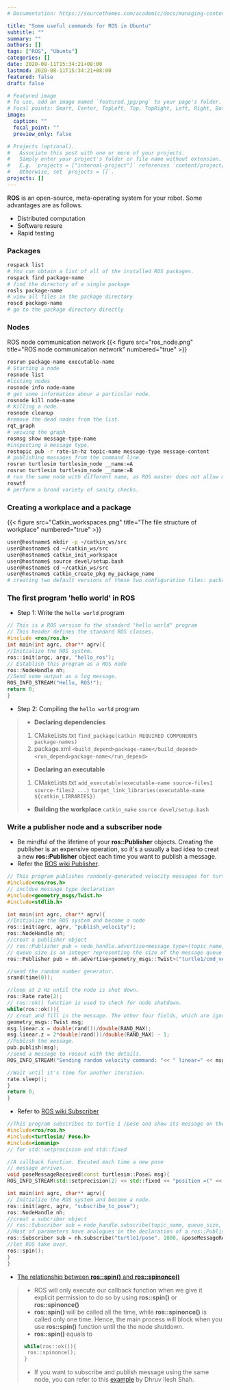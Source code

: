```yaml
---
# Documentation: https://sourcethemes.com/academic/docs/managing-content/

title: "Some useful commands for ROS in Ubuntu"
subtitle: ""
summary: ""
authors: []
tags: ["ROS", "Ubuntu"]
categories: []
date: 2020-08-11T15:34:21+08:00
lastmod: 2020-08-11T15:34:21+08:00
featured: false
draft: false

# Featured image
# To use, add an image named `featured.jpg/png` to your page's folder.
# Focal points: Smart, Center, TopLeft, Top, TopRight, Left, Right, BottomLeft, Bottom, BottomRight.
image:
  caption: ""
  focal_point: ""
  preview_only: false

# Projects (optional).
#   Associate this post with one or more of your projects.
#   Simply enter your project's folder or file name without extension.
#   E.g. `projects = ["internal-project"]` references `content/project/deep-learning/index.md`.
#   Otherwise, set `projects = []`.
projects: []
---
```

**ROS** is an open-source, meta-operating system for your robot. Some advantages are as follows.
- Distributed computation
- Software resure
- Rapid testing


### Packages
```  bash
rospack list
# You can obtain a list of all of the installed ROS packages.
rospack find package-name
# find the directory of a single package
rosls package-name
# view all files in the package directory
roscd package-name
# go to the package directory directly
```
### Nodes
ROS node communication network
{{< figure src="ros_node.png" title="ROS node communication network" numbered="true" >}}

``` bash
rosrun package-name executable-name
# Starting a node
rosnode list
#listing nodes
rosnode info node-name
# get some information abour a particular node.
rosnode kill node-name
# Killing a node.
rosnode cleanup
#remove the dead nodes from the list.
rqt_graph
# veiwing the graph
rosmsg show message-type-name
#inspecting a message type.
rostopic pub -r rate-in-hz topic-name message-type message-content
# publishing messages from the command line.
rosrun turtlesim turtlesim_node __name:=A
rosrun turtlesim turtlesim_node __name:=B
# run the same node with different name, as ROS master does not allow multiple nodes with the same name.
roswtf
# perform a broad variety of sanity checks.
```

### Creating a workplace and a package
{{< figure src="Catkin_workspaces.png" title="The file structure of workplace" numbered="true" >}}
``` bash
user@hostname$ mkdir -p ~/catkin_ws/src
user@hostname$ cd ~/catkin_ws/src
user@hostname$ catkin_init_workspace
user@hostname$ source devel/setup.bash
user@hostname$ cd ~/catkin_ws/src
user@hostname$ catkin_create_pkg my_package_name
# creating two default versions of these two configuration files: package.xml and CMakeLists.txt.
```
###  The first program 'hello world' in ROS
-  Step 1: Write the `helle world` program
``` cpp
// This is a ROS version fo the standard "hello world" program
// This header defines the standard ROS classes.
#include <ros/ros.h>
int main(int agrc, char** agrv){
//Initialize the ROS system.
ros::init(argc, argv, "hello_ros");
// Establish this program as a ROS node
ros::NodeHandle nh;
//Send some output as a log message.
ROS_INFO_STREAM("Hello, ROS!");
return 0;
}
```
- Step 2: Compiling the `hello world` program
>  - **Declaring dependencies**
> 1. CMakeLists.txt
> ``find_package(catkin REQUIRED COMPONENTS package-names)``
> 2. package.xml
> ``<build_depend>package-name</build_depend>``
> ``<run_depend>package-name</run_depend>``
>  - **Declaring an executable**
>  1. CMakeLists.txt
> ``add_executable(executable-name source-files1 source-files2 ...)``
> ``target_link_libraries(executable-name ${catkin_LIBRARIES})``
>  - **Building the workplace**
>  ``catkin_make``
>  ``source devel/setup.bash``

###  Write a publisher node and a subscriber node
-  Be mindful of the lifetime of your **ros::Publisher** objects. Creating the publisher is an expensive operation, so it's a usually a bad idea to creat a new **ros::Publisher** object each time you want to publish a message.
- Refer the [ROS wiki Publisher](http://wiki.ros.org/ROS/Tutorials/WritingPublisherSubscriber(c++)).
``` cpp
// This program publishes randomly-generated velocity messages for turtlesim.
#include<ros/ros.h>
// incldue message type declaration
#include<geometry_msgs/Twist.h>
#include<stdlib.h>

int main(int agrc, char** agrv){
//Initialize the ROS system and become a node
ros::init(agrc, agrv, "publish_velocity");
ros::NodeHandle nh;
//creat a publisher object
// ros::Publisher pub = node_handle.advertise<message_type>(topic_name, queue_size);
// queue size is an integer representing the size of the message queue for publisher. In most case, a reasonablly large value, say 1000, is suitable.
ros::Publisher pub = nh.advertise<geometry_msgs::Twist>("turtle1/cmd_vel", 1000);

//send the random number generator.
srand(time(0));

//loop at 2 Hz until the node is shut down.
ros::Rate rate(2);
// ros::ok() function is used to check for node shutdown.
while(ros::ok()){
// creat and fill in the message. The other four fields, which are ignored by turtlesim, default to 0.
geometry_msgs::Twist msg;
msg.linear.x = double(rand())/double(RAND_MAX);
msg.linear.z = 2*double(rand())/double(RAND_MAX) - 1;
//Publish the message.
pub.publish(msg);
//send a message to rosout with the details.
ROS_INFO_STREAM("Sending random velocity command: "<< " linear=" << msg.linear.x << " angular=" << msg.angular.z);

//Wait until it's time for another iteration.
rate.sleep();
}
return 0;
}

```
- Refer to [ROS wiki Subscriber](http://wiki.ros.org/ROS/Tutorials/WritingPublisherSubscriber(c++))

``` cpp
//This program subscribes to turtle 1 /pose and show its message on the sreen.
#include<ros/ros.h>
#include<turtlesim/ Pose.h>
#include<iomanip>
// for std::setprecision and std::fixed

//A callback function. Excuted each time a new pose
// message arrives.
void poseMessageReceived(const turtlesim::Pose& msg){
ROS_INFO_STREAM(std::setprecision(2) << std::fixed << "position =(" << msg.x << ", " << msg.y << ")" << " direction=" << msg.theta);

int main(int agrc, char** agrv){
// Initialize the ROS system and become a node.
ros::init(agrc, agrv, "subscribe_to_pose");
ros::NodeHandle nh;
//creat a subcriber object
// ros::Subscriber sub = node_handle.subscribe(topic_name, queue_size, pointer_to_callback_function);
//Most of parameters have analogues in the declaration of a ros::Publisher object.
ros::Subscriber sub = nh.subscribe("turtle1/pose". 1000, &poseMessageReceived);
//let ROS take over.
ros::spin();
}
}
```
- [The relationship between **ros::spin()** and **ros::spinonce()**](http://wiki.ros.org/roscpp/Overview/Callbacks%20and%20Spinning)
> - ROS will only execute our callback function when we give it explicit permission to do so by using **ros::spin()** or **ros::spinonce()**
> - **ros::spin()** will be called all the time, while **ros::spinonce()** is called only one time. Hence, the main process will block when you use **ros::spin()** function until the the node shutdown.
> - **ros::spin()** equals to
> ``` cpp
> while(ros::ok()){
>  ros::spinonce();
>}
>```
> - If you want to subscribe and publish message using the same node, you can refer to this [example](https://gist.github.com/PrieureDeSion/77c109a074573ce9d13da244e5f82c4d#file-sim-cpp-L56) by Dhruv Ilesh Shah.
